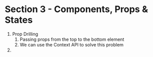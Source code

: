 # Section 3 - Components, Props & States

1. Prop Drilling 
   1. Passing props from the top to the bottom element
   2. We can use the Context API to solve this problem
2. 